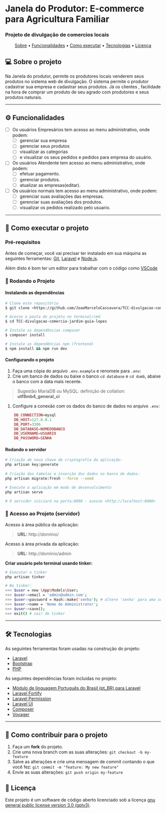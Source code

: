 # Janela do Produtor: E-commerce para Agricultura Familiar
### Projeto de divulgação de comercios locais

<p align="center">
 <a href="#-sobre-o-projeto">Sobre</a> •
 <a href="#-funcionalidades">Funcionalidades</a> •
 <a href="#-como-executar-o-projeto">Como executar</a> • 
 <a href="#-tecnologias">Tecnologias</a> •  
 <a href="#user-content--licença">Licença</a>
</p>

## 💻 Sobre o projeto

Na Janela do produtor, permite os produtores locais venderem seus produtos no sistema web de divulgação. O sistema permite o produtor cadastrar sua empresa e cadastrar seus produtos. Já os clientes , facilidade na hora de comprar um produto de seu agrado com produtores e seus produtos naturais.

----

## ⚙️ Funcionalidades


- [ ] Os usuários Empresários tem acesso ao menu administrativo, onde podem:
  - [ ] gerenciar sua empresa
  - [ ] gerenciar seus produtos
  - [ ] visualizar as categorias 
  - [ ] e visualizar os seus pedidos e pedidos para empresa do usuário.
  
- [ ] Os usuários Atendente tem acesso ao menu administrativo, onde podem:
  - [ ] efetuar pagamento.
  - [ ] gerenciar produtos.
  - [ ] atualizar as empresas(editar).
  
- [ ] Os usuários normais tem acesso ao menu administrativo, onde podem:
  - [ ] gerenciar suas avaliações das empresas.
  - [ ] gerenciar suas avaliações dos produtos.
  - [ ] visualizar os pedidos realizado pelo usuario.

---
## 🚀 Como executar o projeto

### Pré-requisitos

Antes de começar, você vai precisar ter instalado em sua máquina as seguintes ferramentas: [Git](https://git-scm.com), [Laravel](https://laravel.com/docs/8.x/installation) e [Node.js](https://nodejs.org/en/).

Além disto é bom ter um editor para trabalhar com o código como [VSCode](https://code.visualstudio.com/)
### 🎲 Rodando o Projeto 

#### Instalando as dependências
```bash
# Clone este repositório
$ git clone <https://github.com/JoaoMarceloCassavara/TCC-divulgacao-comercio-jardim-guia-lopes.git>

# Acesse a pasta do projeto no terminal/cmd
$ cd TCC-divulgacao-comercio-jardim-guia-lopes

# Instale as dependências composer
$ composer install

# Instale as dependências npm (frontend)
$ npm install && npm run dev
```
#### Configurando o projeto
1. Faça uma cópia do arquivo `.env.example` e renomeie para `.env`:
2. Crie um banco de dados ou baixe o banco `cd database` e `cd dumb`, abaixe o banco com a data mais recente.
> Sugestão MariaDB ou MySQL: definição de collation: **utf8mb4_general_ci**

1. Configure a conexão com os dados do banco de dados no arquivo `.env`:
```php  
    DB_CONNECTION=mysql
    DB_HOST=127.0.0.1
    DB_PORT=3306
    DB_DATABASE=NOMEDOBANCO
    DB_USERNAME=USUARIO
    DB_PASSWORD=SENHA
```
#### Rodando o servidor
```bash    
# Criação de nova chave de criptografia da aplicação:
php artisan key:generate
    
# Criação das tabelas e inserção dos dados no banco de dados:
php artisan migrate:fresh --force --seed

# Execute a aplicação em modo de desenvolvimento
php artisan serve

# O servidor iniciará na porta:8000 - acesse <http://localhost:8000>
```

### 🎲 Acesso ao Projeto (servidor)
Acesso à área pública da aplicação:
> **URL:** http://domínio/

Acesso à área privada da aplicação:
> **URL:** http://domínio/admin <br/> 

**Criar usuário pelo terminal usando tinker:**
```bash
# Executar o tinker
php artisan tinker

# No tinker: 
>>> $user = new \App\Models\User;
>>> $user->email = 'admin@admin.com';
>>> $user->password = Hash::make('senha'); # altere 'senha' para uma senha forte
>>> $user->name = 'Nome do Administrator';
>>> $user->save();
>>> exit() # sair do tinker
```
---
## 🛠 Tecnologias

As seguintes ferramentas foram usadas na construção do projeto:

- [Laravel](https://laravel.com/docs)
- [Bootstrap](https://getbootstrap.com/)
- [PHP]()

As seguintes dependências foram incluidas no projeto:
- [Módulo de linguagem Português do Brasil (pt_BR) para Laravel](https://github.com/lucascudo/laravel-pt-BR-localization)
- [Laravel Fortify](https://github.com/laravel/fortify)
- [Laravel Permission](https://github.com/spatie/laravel-permission)
- [Laravel UI](https://github.com/laravel/ui)
- [Composer]()
- [Voyager]()
---
## 💪 Como contribuir para o projeto

1. Faça um **fork** do projeto.
2. Crie uma nova branch com as suas alterações: `git checkout -b my-feature`
3. Salve as alterações e crie uma mensagem de commit contando o que você fez: `git commit -m "feature: My new feature"`
4. Envie as suas alterações: `git push origin my-feature`

## 📝 Licença

Este projeto é um software de código aberto licenciado sob a licença [gnu general public license version 3.0 (gplv3)](./LICENSE).
